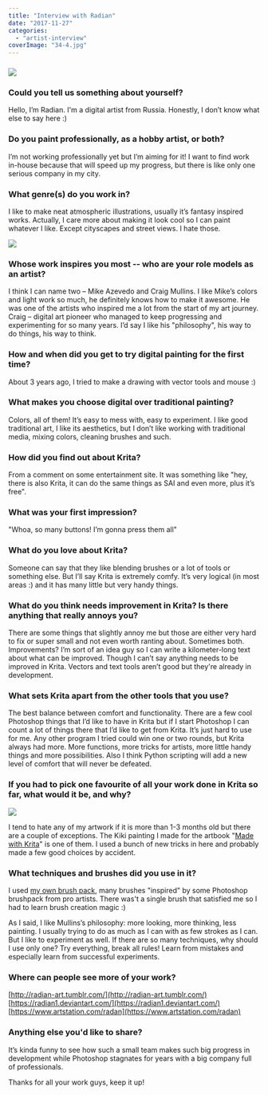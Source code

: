 ```yaml
---
title: "Interview with Radian"
date: "2017-11-27"
categories: 
  - "artist-interview"
coverImage: "34-4.jpg"
---
```


### ![](../images/38.jpg)

### Could you tell us something about yourself?

Hello, I’m Radian. I'm a digital artist from Russia. Honestly, I don’t know what else to say here :)

### Do you paint professionally, as a hobby artist, or both?

I’m not working professionally yet but I’m aiming for it! I want to find work in-house because that will speed up my progress, but there is like only one serious company in my city.

### What genre(s) do you work in?

I like to make neat atmospheric illustrations, usually it’s fantasy inspired works. Actually, I care more about making it look cool so I can paint whatever I like. Except cityscapes and street views. I hate those.

![](../images/16.jpg)

### Whose work inspires you most -- who are your role models as an artist?

I think I can name two – Mike Azevedo and Craig Mullins. I like Mike’s colors and light work so much, he definitely knows how to make it awesome. He was one of the artists who inspired me a lot from the start of my art journey. Craig – digital art pioneer who managed to keep progressing and experimenting for so many years. I’d say I like his "philosophy", his way to do things, his way to think.

### How and when did you get to try digital painting for the first time?

About 3 years ago, I tried to make a drawing with vector tools and mouse :)

### What makes you choose digital over traditional painting?

Colors, all of them! It’s easy to mess with, easy to experiment. I like good traditional art, I like its aesthetics, but I don’t like working with traditional media, mixing colors, cleaning brushes and such.

### How did you find out about Krita?

From a comment on some entertainment site. It was something like "hey, there is also Krita, it can do the same things as SAI and even more, plus it’s free".

### What was your first impression?

"Whoa, so many buttons! I’m gonna press them all"

### What do you love about Krita?

Someone can say that they like blending brushes or a lot of tools or something else. But I’ll say Krita is extremely comfy. It’s very logical (in most areas :) and it has many little but very handy things.

### What do you think needs improvement in Krita? Is there anything that really annoys you?

There are some things that slightly annoy me but those are either very hard to fix or super small and not even worth ranting about. Sometimes both. Improvements? I’m sort of an idea guy so I can write a kilometer-long text about what can be improved. Though I can’t say anything needs to be improved in Krita. Vectors and text tools aren’t good but they're already in development.

### What sets Krita apart from the other tools that you use?

The best balance between comfort and functionality. There are a few cool Photoshop things that I’d like to have in Krita but if I start Photoshop I can count a lot of things there that I’d like to get from Krita. It’s just hard to use for me. Any other program I tried could win one or two rounds, but Krita always had more. More functions, more tricks for artists, more little handy things and more possibilities. Also I think Python scripting will add a new level of comfort that will never be defeated.

### If you had to pick one favourite of all your work done in Krita so far, what would it be, and why?

![](../images/34-4.jpg)

I tend to hate any of my artwork if it is more than 1-3 months old but there are a couple of exceptions. The Kiki painting I made for the artbook "[Made with Krita](https://krita.org/en/item/made-with-krita-2016-the-krita-artbook/)" is one of them. I used a bunch of new tricks in here and probably made a few good choices by accident.

### What techniques and brushes did you use in it?

I used [my own brush pack](https://forum.kde.org/viewtopic.php?f=274&t=137532), many brushes "inspired" by some Photoshop brushpack from pro artists. There was't a single brush that satisfied me so I had to learn brush creation magic :)

As I said, I like Mullins’s philosophy: more looking, more thinking, less painting. I usually trying to do as much as I can with as few strokes as I can. But I like to experiment as well. If there are so many techniques, why should I use only one? Try everything, break all rules! Learn from mistakes and especially learn from successful experiments.

### Where can people see more of your work?

[http://radian-art.tumblr.com/](http://radian-art.tumblr.com/) [https://radian1.deviantart.com/](https://radian1.deviantart.com/) [https://www.artstation.com/radan](https://www.artstation.com/radan)

### Anything else you'd like to share?

It’s kinda funny to see how such a small team makes such big progress in development while Photoshop stagnates for years with a big company full of professionals.

Thanks for all your work guys, keep it up!
